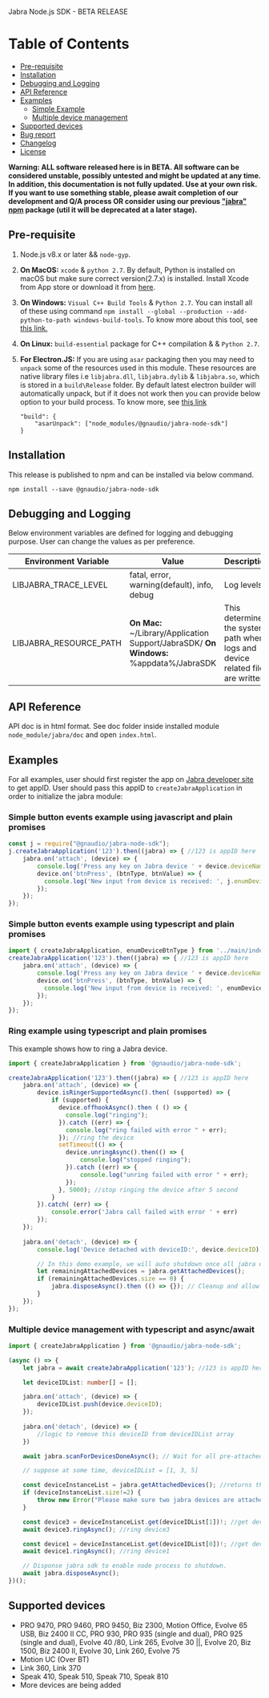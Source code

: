 Jabra Node.js SDK - BETA RELEASE

# Table of Contents
- [Pre-requisite](#pre-requisite)
- [Installation](#installation)
- [Debugging and Logging](#debugging-and-logging)
- [API Reference](#api-reference)
- [Examples](#examples)
    - [Simple Example](#simple-example)
    - [Multiple device management](#multiple-device-management)
- [Supported devices](#supported-devices)
- [Bug report](../readme#bug-reports)
- [Changelog](../changelog)
- [License](../license)

**Warning: ALL software released here is in BETA. All software can be considered unstable, possibly untested and might be updated at any time. In addition, this documentation is not fully updated. Use at your own risk. If you want to use something stable, please await completion of our development and Q/A process OR consider using our previous ["jabra" npm](https://www.npmjs.com/package/jabra) package (util it will be deprecated at a later stage).**

## Pre-requisite
1. Node.js v8.x or later && `node-gyp`.
2. **On MacOS:** `xcode` & `python 2.7`. By default, Python is installed on macOS but make sure correct version(2.7.x) is installed. Install Xcode from App store or download it from [here](https://developer.apple.com/xcode/download/).
3. **On Windows:** `Visual C++ Build Tools` & `Python 2.7`. You can install all of these using command `npm install --global --production --add-python-to-path windows-build-tools`. To know more about this tool, see [this link.](https://github.com/felixrieseberg/windows-build-tools)
4. **On Linux:** `build-essential` package for C++ compilation &  & `Python 2.7`.

5. **For Electron.JS:** If you are using `asar` packaging then you may need to `unpack` some of the resources used in this module. These resources are native library files i.e `libjabra.dll`, `libjabra.dylib` & `libjabra.so`, which is stored in a `build\Release` folder. By default latest electron builder will automatically unpack, but if it does not work then you can provide below option to your build process. To know more, see [this link](https://www.electron.build/configuration/configuration)

    ```
    "build": {
        "asarUnpack": ["node_modules/@gnaudio/jabra-node-sdk"]
    }
    ```

## Installation
This release is published to npm and can be installed via below command.
```
npm install --save @gnaudio/jabra-node-sdk
```

## Debugging and Logging
Below environment variables are defined for logging and debugging purpose. User can change the values as per preference.

Environment Variable | Value | Description
--- | --- | ---
LIBJABRA_TRACE_LEVEL | fatal, error, warning(default), info, debug | Log levels
LIBJABRA_RESOURCE_PATH | **On Mac:** ~/Library/Application Support/JabraSDK/ **On Windows:** %appdata%/JabraSDK  | This determine the system path where logs and device related files are written.

## API Reference
API doc is in html format. See doc folder inside installed module `node_module/jabra/doc` and open `index.html`.

## Examples

For all examples, user should first register the app on [Jabra developer site](https://developer.jabra.com/) to get appID. User should pass this appID to `createJabraApplication` in order to initialize the jabra module:

### Simple button events example using javascript and plain promises

```javascript
const j = require("@gnaudio/jabra-node-sdk");
j.createJabraApplication('123').then((jabra) => { //123 is appID here
    jabra.on('attach', (device) => {
        console.log('Press any key on Jabra device ' + device.deviceName);
        device.on('btnPress', (btnType, btnValue) => {
          console.log('New input from device is received: ', j.enumDeviceBtnType[btnType], btnValue);
        });
    });    
});
```

### Simple button events example using typescript and plain promises

```typescript
import { createJabraApplication, enumDeviceBtnType } from '../main/index';
createJabraApplication('123').then((jabra) => { //123 is appID here
    jabra.on('attach', (device) => {
        console.log('Press any key on Jabra device ' + device.deviceName);
        device.on('btnPress', (btnType, btnValue) => {
          console.log('New input from device is received: ', enumDeviceBtnType[btnType], btnValue);
        });
    });    
});
```

### Ring example using typescript and plain promises
This example shows how to ring a Jabra device.

```typescript
import { createJabraApplication } from '@gnaudio/jabra-node-sdk';

createJabraApplication('123').then((jabra) => { //123 is appID here
    jabra.on('attach', (device) => {
        device.isRingerSupportedAsync().then( (supported) => {
            if (supported) {
              device.offhookAsync().then ( () => {
                console.log("ringing");
              }).catch ((err) => {
                console.log("ring failed with error " + err);
              }); //ring the device
              setTimeout(() => {
                device.unringAsync().then(() => {
                    console.log("stopped ringing");
                }).catch ((err) => {
                    console.log("unring failed with error " + err);
                });
              }, 5000); //stop ringing the device after 5 second
            }          
        }).catch( (err) => {
            console.error('Jabra call failed with error ' + err)
        });
    });
    
    jabra.on('detach', (device) => {
        console.log('Device detached with deviceID:', device.deviceID);

        // In this demo example, we will auto shutdown once all jabra devices are removed:
        let remainingAttachedDevices = jabra.getAttachedDevices();
        if (remainingAttachedDevices.size == 0) {
            jabra.disposeAsync().then (() => {}); // Cleanup and allow node process to exit.
        }
    });
});
```

### Multiple device management with typescript and async/await

```typescript
import { createJabraApplication } from '@gnaudio/jabra-node-sdk';

(async () => {
    let jabra = await createJabraApplication('123'); //123 is appID here

    let deviceIDList: number[] = [];

    jabra.on('attach', (device) => {
        deviceIDList.push(device.deviceID);
    });
    
    jabra.on('detach', (device) => {
        //logic to remove this deviceID from deviceIDList array
    })

    await jabra.scanForDevicesDoneAsync(); // Wait for all pre-attached devices to be scanned.

    // suppose at some time, deviceIDList = [1, 3, 5]

    const deviceInstanceList = jabra.getAttachedDevices(); //returns the list(Map data structure) of devices
    if (deviceInstanceList.size!=2) {
        throw new Error("Please make sure two jabra devices are attached");
    }

    const device3 = deviceInstanceList.get(deviceIDList[1])!; //get device instance whose deviceID=3
    await device3.ringAsync(); //ring device3

    const device1 = deviceInstanceList.get(deviceIDList[0])!; //get device instance whose deviceID=1
    await device1.ringAsync(); //ring device1

    // Disponse jabra sdk to enable node process to shutdown.
    await jabra.disposeAsync();
})();
```

## Supported devices
 
 * PRO 9470, PRO 9460, PRO 9450, Biz 2300, Motion Office, Evolve 65 USB, Biz 2400 II CC, PRO 930, PRO 935 (single and dual), PRO 925 (single and dual), Evolve 40 /80, Link 265, Evolve 30 ||, 
 Evolve 20, Biz 1500, Biz 2400 II, Evolve 30, Link 260, Evolve 75
 * Motion UC (Over BT)
 * Link 360, Link 370
 * Speak 410, Speak 510, Speak 710, Speak 810
 * More devices are being added
